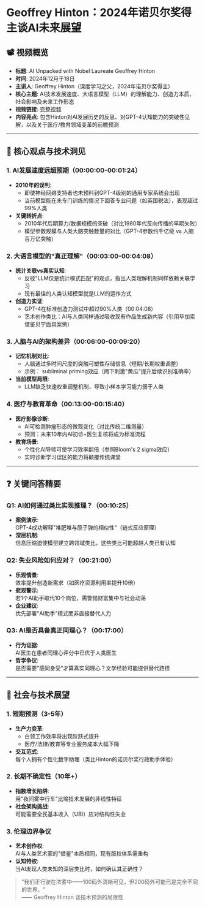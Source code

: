# Geoffrey Hinton：2024年诺贝尔奖得主谈AI未来展望

## 📽️ 视频概览
- **标题**: AI Unpacked with Nobel Laureate Geoffrey Hinton  
- **时间**: 2024年12月于18日
- **主讲人**: Geoffrey Hinton（深度学习之父，2024年诺贝尔奖得主）  
- **核心主题**: AI技术发展速度、大语言模型（LLM）的理解能力、创造力本质、社会影响及未来工作形态
- **视频链接**: [完整视频](https://www.youtube.com/watch?v=9JlKg57GPgM)  
- **内容亮点**: 包含Hinton对AI发展历史的反思、对GPT-4认知能力的突破性见解，以及关于医疗/教育领域变革的前瞻预测  

---

## 🎯 核心观点与技术洞见

### 1. **AI发展速度远超预期（00:00:00-00:01:24）**
- **2010年的误判**:
  - 即使神经网络支持者也未预料到GPT-4级别的通用专家系统会出现
  - 当前模型能在未专门训练的情况下回答专业问题（如英国税法），表现超过99%人类
- **关键转折点**:
  - 2010年代后期算力/数据规模的突破（对比1980年代反向传播的早期失败）
  - 模型参数规模与人类大脑突触数量的对比（GPT-4参数约千亿级 vs 人脑百万亿突触）

### 2. **大语言模型的"真正理解"（00:03:00-00:04:08）**
- **统计关联vs真实认知**:
  - 反驳"LLM仅是统计模式匹配"的观点，指出人类理解机制同样依赖关联学习
  - 现有最佳的人类认知模型就是LLM的运作方式
- **创造力实证**:
  - GPT-4在标准创造力测试中超过90%人类（00:04:08）
  - 艺术创作类比：AI与人类同样通过吸收现有作品生成新内容（引用毕加索借鉴贝宁面具案例）

### 3. **人脑与AI的架构差异（00:06:00-00:09:20）**
- **记忆机制对比**:
  - 人脑通过多时间尺度的突触可塑性存储信息（短期/长期权重调整）
  - 示例： subliminal priming效应（阈下刺激"黄瓜"提升后续识别准确率）
- **当前模型局限**:
  - LLM缺乏快速权重调整机制，导致小样本学习能力弱于人类

### 4. **医疗与教育革命（00:13:00-00:15:40）**
- **医疗影像诊断**:
  - AI可检测肿瘤形态的微观变化（对比传统二维测量）
  - 预测：未来10年内AI初诊+医生复核将成为标准流程
- **教育场景**:
  - 个性化AI导师可使学习效率翻倍（参照Bloom's 2 sigma效应）
  - 实时诊断学习误区的能力将颠覆传统课堂

---

## ❓ 关键问答精要

### Q1: AI如何通过类比实现推理？（00:10:25）
- **案例演示**:  
  GPT-4成功解释"堆肥堆与原子弹的相似性"（链式反应原理）  
- **深层机制**:  
  信息压缩迫使模型建立跨领域类比，这些类比可能超越人类已有认知  

### Q2: 失业风险如何应对？（00:21:00）
- **乐观情景**:  
  效率提升创造新需求（如医疗资源利用率提升10倍）  
- **悲观警示**:  
  若1个AI助手取代10个岗位，需警惕财富集中与社会动荡  
- **企业建议**:  
  优先部署"AI助手"模式而非直接替代人力  

### Q3: AI是否具备真正同理心？（00:17:00）
- **行为证据**:  
  AI医生在患者同理心评分中已优于人类医生  
- **哲学争议**:  
  是否需要"感同身受"才算真实同理心？文学经验可能提供替代路径  

---

## 🔮 社会与技术展望

### 1. **短期预测（3-5年）**
- **生产力变革**:  
  - 白领工作效率将出现阶跃式提升  
  - 医疗/法律/教育等专业服务成本大幅下降  
- **交互范式**:  
  每个人拥有个性化数字助理（类比Hinton的诺贝尔奖行政助手体验）  

### 2. **长期不确定性（10年+）**
- **指数增长陷阱**:  
  用"夜间雾中行车"比喻技术发展的非线性特征  
- **社会架构挑战**:  
  可能需要全民基本收入（UBI）应对结构性失业  

### 3. **伦理边界争议**
- **艺术创作权**:  
  AI与人类艺术家的"借鉴"本质相同，现有版权体系需重构  
- **认知特权**:  
  当AI发现人类未知的深层类比时，如何确认其正确性？  

> "我们正行驶在浓雾中——100码外清晰可见，但200码外可能已是完全不同的世界。"  
> —— Geoffrey Hinton 谈技术预测的局限性
